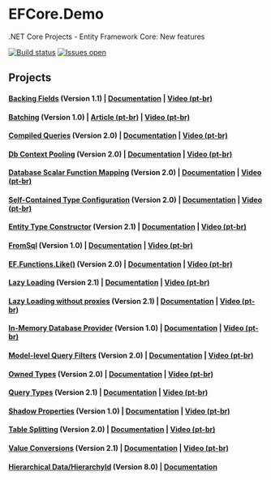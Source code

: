 # EFCore.Demo
.NET Core Projects - Entity Framework Core: New features

[![Build status](https://ci.appveyor.com/api/projects/status/5mxaghgfujfxrh48?svg=true)](https://ci.appveyor.com/project/andreluizsecco/efcore.demo)
[![Issues open](https://img.shields.io/github/issues-raw/andreluizsecco/efcore.demo.svg)](https://github.com/andreluizsecco/efcore.demo/issues)

## Projects
#### [Backing Fields](https://github.com/andreluizsecco/EFCore.Demo/tree/master/BackingField) (Version 1.1) | [Documentation](https://docs.microsoft.com/en-us/ef/core/modeling/backing-field) | [Video (pt-br)](https://www.youtube.com/watch?v=dlEPR-VP67Q)
#### [Batching](https://github.com/andreluizsecco/EFCore.Demo/tree/master/Batching) (Version 1.0) | [Article (pt-br)](https://social.technet.microsoft.com/wiki/pt-br/contents/articles/35880.entity-framework-core-1-0-transacoes-em-lote-batching.aspx) | [Video (pt-br)](https://www.youtube.com/watch?v=P9RK1SGu6bI)
#### [Compiled Queries](https://github.com/andreluizsecco/EFCore.Demo/tree/master/CompiledQueries) (Version 2.0) | [Documentation](https://docs.microsoft.com/en-us/ef/core/what-is-new/ef-core-2.0#explicitly-compiled-queries) | [Video (pt-br)](https://www.youtube.com/watch?v=98rJPc67sqo)
#### [Db Context Pooling](https://github.com/andreluizsecco/EFCore.Demo/tree/master/DbContextPooling) (Version 2.0) | [Documentation](https://docs.microsoft.com/en-us/ef/core/what-is-new/ef-core-2.0#dbcontext-pooling) | [Video (pt-br)](https://www.youtube.com/watch?v=98rJPc67sqo)
#### [Database Scalar Function Mapping](https://github.com/andreluizsecco/EFCore.Demo/tree/master/DbFunctionMapping) (Version 2.0) | [Documentation](https://docs.microsoft.com/en-us/ef/core/what-is-new/ef-core-2.0#database-scalar-function-mapping) | [Video (pt-br)](https://www.youtube.com/watch?v=GgkHcWXqNss)
#### [Self-Contained Type Configuration](https://github.com/andreluizsecco/EFCore.Demo/tree/master/EntityTypeConfiguration) (Version 2.0) | [Documentation](https://docs.microsoft.com/en-us/ef/core/what-is-new/ef-core-2.0#self-contained-type-configuration-for-code-first) | [Video (pt-br)](https://www.youtube.com/watch?v=PgEFUvHrxSE)
#### [Entity Type Constructor](https://github.com/andreluizsecco/EFCore.Demo/tree/master/EntityTypeConstructor) (Version 2.1) | [Documentation](https://docs.microsoft.com/en-us/ef/core/modeling/constructors) | [Video (pt-br)](https://www.youtube.com/watch?v=7Mq6XjUJu2o)
#### [FromSql](https://github.com/andreluizsecco/EFCore.Demo/tree/master/FromSql) (Version 1.0) | [Documentation](https://docs.microsoft.com/en-us/ef/core/querying/raw-sql) | [Video (pt-br)](https://www.youtube.com/watch?v=oG5B_KvVByA)
#### [EF.Functions.Like()](https://github.com/andreluizsecco/EFCore.Demo/tree/master/FunctionLike) (Version 2.0) | [Documentation](https://docs.microsoft.com/en-us/ef/core/what-is-new/ef-core-2.0#effunctionslike) | [Video (pt-br)](https://www.youtube.com/watch?v=xYfeL2Kybik)
#### [Lazy Loading](https://github.com/andreluizsecco/EFCore.Demo/tree/master/LazyLoading) (Version 2.1) | [Documentation](https://docs.microsoft.com/en-us/ef/core/querying/related-data#lazy-loading) | [Video (pt-br)](https://www.youtube.com/watch?v=m5t1qYfZVQI)
#### [Lazy Loading without proxies](https://github.com/andreluizsecco/EFCore.Demo/tree/master/LazyLoadingWithoutProxies) (Version 2.1) | [Documentation](https://docs.microsoft.com/en-us/ef/core/querying/related-data#lazy-loading) | [Video (pt-br)](https://www.youtube.com/watch?v=m5t1qYfZVQI)
#### [In-Memory Database Provider](https://github.com/andreluizsecco/EFCore.Demo/tree/master/InMemory) (Version 1.0) | [Documentation](https://docs.microsoft.com/en-us/ef/core/providers/in-memory/) | [Video (pt-br)](https://www.youtube.com/watch?v=f3a17VXKLRA)
#### [Model-level Query Filters](https://github.com/andreluizsecco/EFCore.Demo/tree/master/ModelLevelQueryFilters) (Version 2.0) | [Documentation](https://docs.microsoft.com/en-us/ef/core/what-is-new/ef-core-2.0#model-level-query-filters) | [Video (pt-br)](https://www.youtube.com/watch?v=pAuV2ppra4s)
#### [Owned Types](https://github.com/andreluizsecco/EFCore.Demo/tree/master/OwnedTypes) (Version 2.0) | [Documentation](https://docs.microsoft.com/en-us/ef/core/modeling/owned-entities) | [Video (pt-br)](https://www.youtube.com/watch?v=Chas83Ujskw)
#### [Query Types](https://github.com/andreluizsecco/EFCore.Demo/tree/master/QueryTypes) (Version 2.1) | [Documentation](https://docs.microsoft.com/en-us/ef/core/modeling/query-types) | [Video (pt-br)](https://www.youtube.com/watch?v=2l5gxx9297A)
#### [Shadow Properties](https://github.com/andreluizsecco/EFCore.Demo/tree/master/ShadowProperties) (Version 1.0) | [Documentation](https://docs.microsoft.com/en-us/ef/core/modeling/shadow-properties) | [Video (pt-br)](https://www.youtube.com/watch?v=nouLNmJWLfA)
#### [Table Splitting](https://github.com/andreluizsecco/EFCore.Demo/tree/master/TableSplitting) (Version 2.0) | [Documentation](https://docs.microsoft.com/en-us/ef/core/what-is-new/ef-core-2.0#table-splitting) | [Video (pt-br)](https://www.youtube.com/watch?v=laQDOpV7mAc)
#### [Value Conversions](https://github.com/andreluizsecco/EFCore.Demo/tree/master/ValueConversions) (Version 2.1) | [Documentation](https://docs.microsoft.com/en-us/ef/core/modeling/value-conversions) | [Video (pt-br)](https://www.youtube.com/watch?v=hJP_OpCmCXM)
#### [Hierarchical Data/HierarchyId](https://github.com/andreluizsecco/EFCore.Demo/tree/master/HierarchyId) (Version 8.0) | [Documentation](https://learn.microsoft.com/en-us/ef/core/providers/sql-server/hierarchyid)


